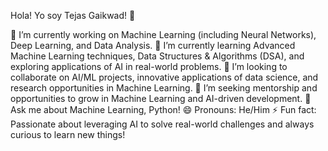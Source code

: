 Hola! Yo soy Tejas Gaikwad! 👋

🔭 I’m currently working on Machine Learning (including Neural Networks), Deep Learning, and Data Analysis.
🌱 I’m currently learning Advanced Machine Learning techniques, Data Structures & Algorithms (DSA), and exploring applications of AI in real-world problems.
👯 I’m looking to collaborate on AI/ML projects, innovative applications of data science, and research opportunities in Machine Learning.
🤔 I’m seeking mentorship and opportunities to grow in Machine Learning and AI-driven development.
💬 Ask me about Machine Learning, Python!
😄 Pronouns: He/Him
⚡ Fun fact: Passionate about leveraging AI to solve real-world challenges and always curious to learn new things!

